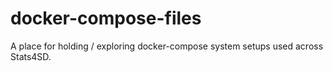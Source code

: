 # docker-compose-files
A place for holding / exploring docker-compose system setups used across Stats4SD. 
